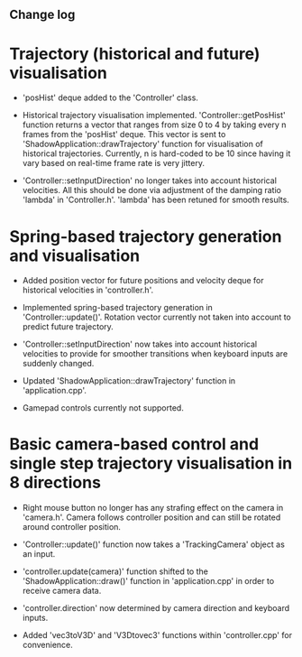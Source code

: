 ## Change log
# Trajectory (historical and future) visualisation

- 'posHist' deque added to the 'Controller' class.

- Historical trajectory visualisation implemented. 'Controller::getPosHist' function returns a vector that ranges from size 0 to 4 by taking every n frames from the 'posHist' deque. This vector is sent to 'ShadowApplication::drawTrajectory' function for visualisation of historical trajectories. Currently, n is hard-coded to be 10 since having it vary based on real-time frame rate is very jittery. 

- 'Controller::setInputDirection' no longer takes into account historical velocities. All this should be done via adjustment of the damping ratio 'lambda' in 'Controller.h'. 'lambda' has been retuned for smooth results.

# Spring-based trajectory generation and visualisation

- Added position vector for future positions and velocity deque for historical velocities in 'controller.h'.

- Implemented spring-based trajectory generation in 'Controller::update()'. Rotation vector currently not taken into account to predict future trajectory.

- 'Controller::setInputDirection' now takes into account historical velocities to provide for smoother transitions when keyboard inputs are suddenly changed.

- Updated 'ShadowApplication::drawTrajectory' function in 'application.cpp'.

- Gamepad controls currently not supported.

# Basic camera-based control and single step trajectory visualisation in 8 directions

- Right mouse button no longer has any strafing effect on the camera in 'camera.h'. Camera follows controller position and can still be rotated around controller position.

- 'Controller::update()' function now takes a 'TrackingCamera' object as an input.

- 'controller.update(camera)' function shifted to the 'ShadowApplication::draw()' function in 'application.cpp' in order to receive camera data.

- 'controller.direction' now determined by camera direction and keyboard inputs.

- Added 'vec3toV3D' and 'V3Dtovec3' functions within 'controller.cpp' for convenience.